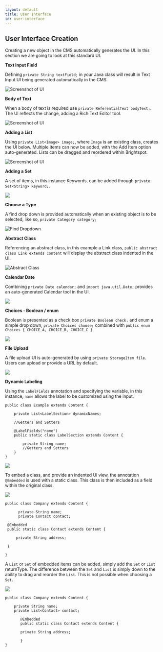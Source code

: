 ```yaml
---
layout: default
title: User Interface
id: user-interface
---
```


## User Interface Creation

Creating a new object in the CMS automatically generates the UI. In this section we are going to look at this standard UI.

**Text Input Field**

Defining `private String textField;` in your Java class will result in Text Input UI being generated automatically in the CMS.

![Screenshot of UI](http://docs.brightspot.s3.amazonaws.com/text-field-ui.png)

**Body of Text**

When a body of text is required use `private ReferentialText bodyText;`. The UI reflects the change, adding a Rich Text Editor tool.

![Screenshot of UI](http://docs.brightspot.s3.amazonaws.com/body-text-ui.png)

**Adding a List**

Using `private List<Image> image;`, where `Image` is an existing class, creates the UI below. Multiple items can now be added, with the Add Item option auto-generated. Lists can be dragged and reordered within Brightspot.

![Screenshot of UI](http://docs.brightspot.s3.amazonaws.com/list-option-ui.png)

**Adding a Set**

A set of items, in this instance Keywords, can be added through `private Set<String> keyword;`.

<img class="smaller" src="http://docs.brightspot.s3.amazonaws.com/set-option-ui.png"/>

**Choose a Type**

A find drop down is provided automatically when an existing object is to be selected, like so, `private Category category;`

![Find Dropdown](http://docs.brightspot.s3.amazonaws.com/find-tool-ui.png)

**Abstract Class**

Referencing an abstract class, in this example a Link class, `public abstract class Link extends Content` will display the abstract class indented in the UI.

![Abstract Class ](http://docs.brightspot.s3.amazonaws.com/abstract-class-ui.png)

**Calendar Date**

Combining `private Date calendar;` and `import java.util.Date;` provides an auto-generated Calendar tool in the UI.

<img src="http://docs.brightspot.s3.amazonaws.com/date-tool-ui.png"/>

**Choices - Boolean / enum**

Boolean is presented as a check box `private Boolean check;` and enum a simple drop down, `private Choices choose;` combined with `public enum Choices { CHOICE_A, CHOICE_B, CHOICE_C }`

<img src="http://docs.brightspot.s3.amazonaws.com/choices-ui.png"/>

**File Upload**

A file upload UI is auto-generated by using `private StorageItem file`. Users can upload or provide a URL by default.

<img src="http://docs.brightspot.s3.amazonaws.com/storage-item-ui.png"/>

**Dynamic Labeling**

Using the `LabelFields` annotation and specifying the variable, in this instance, `name` allows the label to be customized using the input.

    public class Example extends Content {
    
        private List<LabelSection> dynamicNames;
    
        //Getters and Setters
    
        @LabelFields("name")
        public static class LabelSection extends Content {
        
            private String name;
            //Getters and Setters
        }
    }

<img src="http://docs.brightspot.s3.amazonaws.com/dynamic-label-ui.png"/>

To embed a class, and provide an indented UI view, the annotation `@Embedded` is used with a static class. This class is then included as a field within the original class.

<img src="http://docs.brightspot.s3.amazonaws.com/embedded_content.png"/>

    public class Company extends Content {

          private String name;
          private Contact contact;

     @Embedded
     public static class Contact extends Content {

         private String address;

     }

    }

A `List` or `Set` of embedded items can be added, simply add the `Set` or `List` returnType. The difference between the `Set` and `List` is simply down to the ability to drag and reorder the `List`. This is not possible when choosing a `Set`.

<img  src="http://docs.brightspot.s3.amazonaws.com/embed_list_set.png"/>

    public class Company extends Content {

	    private String name;
	    private List<Contact> contact;

	       @Embedded
	       public static class Contact extends Content {

	  	   private String address;

           }
    }
